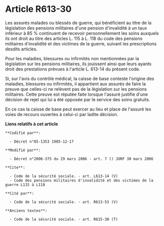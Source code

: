# Article R613-30

Les assurés malades ou blessés de guerre, qui bénéficient au titre de la législation des pensions militaires d'une pension
d'invalidité à un taux inférieur à 85 % continuent de recevoir personnellement les soins auxquels ils ont droit au titre des
articles L. 115 à L. 118 du code des pensions militaires d'invalidité et des victimes de la guerre, suivant les prescriptions
desdits articles.

Pour les maladies, blessures ou infirmités non mentionnées par la législation sur les pensions militaires, ils jouissent
ainsi que leurs ayants droit des prestations prévues à l'article L. 613-14 du présent code.

Si, sur l'avis du contrôle médical, la caisse de base conteste l'origine des maladies, blessures ou infirmités, il appartient
aux assurés de faire la preuve que celles-ci ne relèvent pas de la législation sur les pensions militaires. Cette preuve est
réputée faite lorsque l'assuré justifie d'une décision de rejet qui lui a été opposée par le service des soins gratuits.

En ce cas la caisse de base peut exercer au lieu et place de l'assuré les voies de recours ouvertes à celui-ci par ladite
décision.

**Liens relatifs à cet article**

	**Codifié par**:

	  - Décret n°85-1353 1985-12-17

	**Modifié par**:

	  - Décret n°2006-375 du 29 mars 2006 - art. 7 () JORF 30 mars 2006

	**Cite**:

	  - Code de la sécurité sociale. - art. L613-14 (V)
	  - Code des pensions militaires d'invalidité et des victimes de la guerre L115 à L118

	**Cité par**:

	  - Code de la sécurité sociale. - art. R613-53 (V)

	**Anciens textes**:

	  - Code de la sécurité sociale. - art. R615-30 (T)
